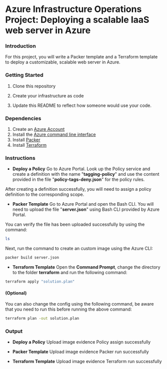 # Azure Infrastructure Operations Project: Deploying a scalable IaaS web server in Azure

### Introduction
For this project, you will write a Packer template and a Terraform template to deploy a customizable, scalable web server in Azure.

### Getting Started
1. Clone this repository

2. Create your infrastructure as code

3. Update this README to reflect how someone would use your code.

### Dependencies
1. Create an [Azure Account](https://portal.azure.com) 
2. Install the [Azure command line interface](https://docs.microsoft.com/en-us/cli/azure/install-azure-cli?view=azure-cli-latest)
3. Install [Packer](https://www.packer.io/downloads)
4. Install [Terraform](https://www.terraform.io/downloads.html)

### Instructions
- **Deploy a Policy**
Go to Azure Portal. Look up the Policy service and create a definition with the name "**tagging-policy**" and use the content provided in the file "**policy-tags-deny.json**" for the policy rules. 

After creating a definition successfully, you will need to assign a policy definition to the corresponding scope.

- **Packer Template**
Go to Azure Portal and open the Bash CLI. You will need to upload the file "**server.json**" using Bash CLI provided by Azure Portal.

You can verify the file has been uploaded successfully by using the command:
```bash
ls
```

Next, run the command to create an custom image using the Azure CLI:
```bash
packer build server.json
```

- **Terraform Template**
Open the **Command Prompt**, change the directory to the folder **terraform** and run the following command:

```bash
terraform apply "solution.plan"
```

#### (Optional)
You can also change the config using the following command, be aware that you need to run this before running the above command:
```bash
terraform plan -out solution.plan
```

### Output
- **Deploy a Policy**
Upload image evidence Policy assign successfully

- **Packer Template**
Upload image evidence Packer run successfully

- **Terraform Template**
Upload image evidence Terraform run successfully